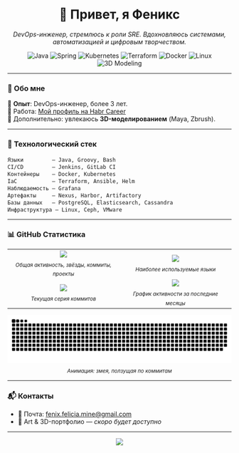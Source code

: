<h1 align="center">🦊 Привет, я Феникс</h1>
<p align="center"><em>DevOps-инженер, стремлюсь к роли SRE. Вдохновляюсь системами, автоматизацией и цифровым творчеством.</em></p>

<p align="center">
  <img alt="Java" src="https://img.shields.io/badge/Java-%23ED8B00.svg?&style=for-the-badge&logo=java&logoColor=white"/>
  <img alt="Spring" src="https://img.shields.io/badge/Spring-%236DB33F.svg?&style=for-the-badge&logo=spring&logoColor=white"/>
  <img alt="Kubernetes" src="https://img.shields.io/badge/Kubernetes-%23326CE5.svg?&style=for-the-badge&logo=kubernetes&logoColor=white"/>
  <img alt="Terraform" src="https://img.shields.io/badge/Terraform-%235835CC.svg?&style=for-the-badge&logo=terraform&logoColor=white"/>
  <img alt="Docker" src="https://img.shields.io/badge/Docker-%230db7ed.svg?&style=for-the-badge&logo=docker&logoColor=white"/>
  <img alt="Linux" src="https://img.shields.io/badge/Linux-%23FCC624.svg?&style=for-the-badge&logo=linux&logoColor=black"/>
  <img alt="3D Modeling" src="https://img.shields.io/badge/3D_Modeling-%23FF69B4.svg?&style=for-the-badge&logo=blender&logoColor=white"/>
</p>

---

### 🧬 Обо мне

💼 **Опыт**: DevOps-инженер, более 3 лет.  
🚀 Работа: [Мой профиль на Habr Career](https://career.habr.com/fenix-felicis)  
🎨 Дополнительно: увлекаюсь **3D-моделированием** (Maya, Zbrush).  

---

### 🧰 Технологический стек

```text
Языки         — Java, Groovy, Bash
CI/CD         — Jenkins, GitLab CI
Контейнеры    — Docker, Kubernetes
IaC           — Terraform, Ansible, Helm
Наблюдаемость — Grafana
Артефакты     — Nexus, Harbor, Artifactory
Базы данных   — PostgreSQL, Elasticsearch, Cassandra
Инфраструктура — Linux, Ceph, VMware
```

---

### 📊 GitHub Статистика

<table>
  <tr>
    <td width="50%" align="center">
      <img src="https://github-readme-stats.vercel.app/api?username=pawsy-foxicute&theme=dracula&show_icons=true&hide=contribs"/>
      <br/>
      <sub><em>Общая активность, звёзды, коммиты, проекты</em></sub>
    </td>
    <td width="50%" align="center">
      <img src="https://github-readme-stats.vercel.app/api/top-langs/?username=pawsy-foxicute&theme=dracula&layout=compact&langs_count=8&hide=css,scss,html"/>
      <br/>
      <sub><em>Наиболее используемые языки</em></sub>
    </td>
  </tr>
  <tr>
    <td width="50%" align="center">
      <img src="https://streak-stats.demolab.com/?user=pawsy-foxicute&theme=dracula"/>
      <br/>
      <sub><em>Текущая серия коммитов</em></sub>
    </td>
    <td width="50%" align="center">
      <img src="https://github-readme-activity-graph.vercel.app/graph?username=pawsy-foxicute&theme=dracula"/>
      <br/>
      <sub><em>График активности за последние месяцы</em></sub>
    </td>
  </tr>
</table>

<p align="center">
  <img src="https://raw.githubusercontent.com/platane/snk/output/github-contribution-grid-snake.svg" alt="GitHub contribution snake"/>
  <br/>
  <sub><em>Анимация: змея, ползущая по коммитам</em></sub>
</p>

---

### 📬 Контакты

- 📧 Почта: [fenix.felicia.mine@gmail.com](mailto:fenix.felicia.mine@gmail.com)  
- 🦊 Art & 3D-портфолио — *скоро будет доступно*

---

<p align="center">
  <img src="https://estruyf-github.azurewebsites.net/api/VisitorHit?user=pawsy-foxicute&repo=pawsy-foxicute&countColor=%237B1E7A" />
</p>

<!--
pawsy-foxicute/pawsy-foxicute — личный профиль, как лиса в лесу — не сразу покажется, но если увидите, не забудете.
-->
